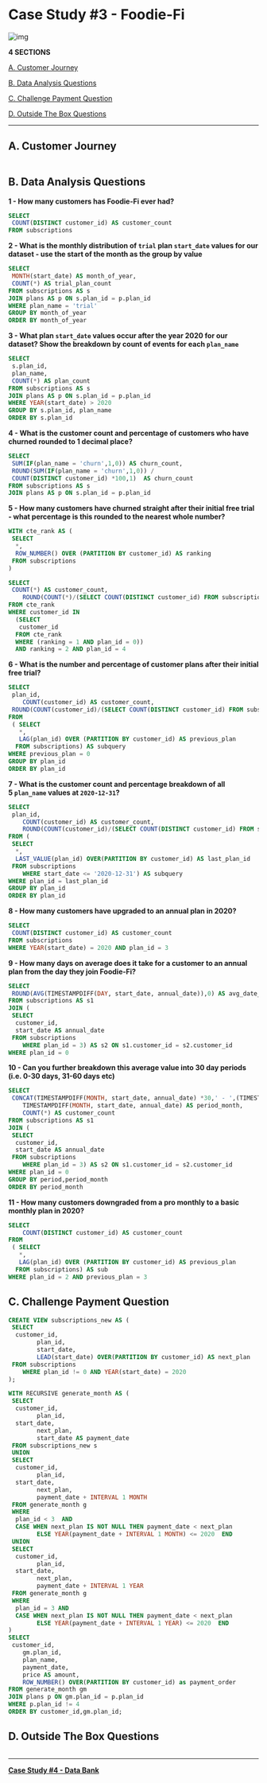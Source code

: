 # Case Study #3 - Foodie-Fi
![img](https://8weeksqlchallenge.com/images/case-study-designs/3.png)

**4 SECTIONS**

[A. Customer Journey](#a-customer-journey)

[B. Data Analysis Questions](#b-data-analysis-questions)

[C. Challenge Payment Question](#c-challenge-payment-question)

[D. Outside The Box Questions](#d-outside-the-box-questions)

---

## **A. Customer Journey**

```sql
```

## **B. Data Analysis Questions**

**1 - How many customers has Foodie-Fi ever had?**

```sql
SELECT
 COUNT(DISTINCT customer_id) AS customer_count
FROM subscriptions

```

**2 - What is the monthly distribution of `trial` plan `start_date` values for our dataset - use the start of the month as the group by value**

```sql
SELECT
 MONTH(start_date) AS month_of_year,
 COUNT(*) AS trial_plan_count
FROM subscriptions AS s
JOIN plans AS p ON s.plan_id = p.plan_id
WHERE plan_name = 'trial'
GROUP BY month_of_year
ORDER BY month_of_year
```

**3 - What plan `start_date` values occur after the year 2020 for our dataset? Show the breakdown by count of events for each `plan_name`**

```sql
SELECT
 s.plan_id,
 plan_name,
 COUNT(*) AS plan_count
FROM subscriptions AS s
JOIN plans AS p ON s.plan_id = p.plan_id
WHERE YEAR(start_date) > 2020
GROUP BY s.plan_id, plan_name
ORDER BY s.plan_id

```

**4 - What is the customer count and percentage of customers who have churned rounded to 1 decimal place?**

```sql
SELECT
 SUM(IF(plan_name = 'churn',1,0)) AS churn_count,
 ROUND(SUM(IF(plan_name = 'churn',1,0)) / 
 COUNT(DISTINCT customer_id) *100,1)  AS churn_count
FROM subscriptions AS s
JOIN plans AS p ON s.plan_id = p.plan_id

```

**5 - How many customers have churned straight after their initial free trial - what percentage is this rounded to the nearest whole number?**

```sql
WITH cte_rank AS (
 SELECT
  *,
  ROW_NUMBER() OVER (PARTITION BY customer_id) AS ranking
 FROM subscriptions
)

SELECT
 COUNT(*) AS customer_count,
    ROUND(COUNT(*)/(SELECT COUNT(DISTINCT customer_id) FROM subscriptions)*100) AS percentage
FROM cte_rank
WHERE customer_id IN
  (SELECT
   customer_id
  FROM cte_rank
  WHERE (ranking = 1 AND plan_id = 0))
  AND ranking = 2 AND plan_id = 4
```

**6 - What is the number and percentage of customer plans after their initial free trial?**

```sql
SELECT
 plan_id,
    COUNT(customer_id) AS customer_count,
 ROUND(COUNT(customer_id)/(SELECT COUNT(DISTINCT customer_id) FROM subscriptions)*100,1) AS percentage
FROM
 ( SELECT
   *,
   LAG(plan_id) OVER (PARTITION BY customer_id) AS previous_plan
  FROM subscriptions) AS subquery
WHERE previous_plan = 0
GROUP BY plan_id
ORDER BY plan_id
```

**7 - What is the customer count and percentage breakdown of all 5 `plan_name` values at `2020-12-31`?**

```sql
SELECT
 plan_id,
    COUNT(customer_id) AS customer_count,
    ROUND(COUNT(customer_id)/(SELECT COUNT(DISTINCT customer_id) FROM subscriptions)*100,1) AS percentage
FROM (
 SELECT
  *,
  LAST_VALUE(plan_id) OVER(PARTITION BY customer_id) AS last_plan_id
 FROM subscriptions
    WHERE start_date <= '2020-12-31') AS subquery
WHERE plan_id = last_plan_id
GROUP BY plan_id
ORDER BY plan_id

```

**8 - How many customers have upgraded to an annual plan in 2020?**

```sql
SELECT
 COUNT(DISTINCT customer_id) AS customer_count
FROM subscriptions
WHERE YEAR(start_date) = 2020 AND plan_id = 3
```

**9 - How many days on average does it take for a customer to an annual plan from the day they join Foodie-Fi?**

```sql
SELECT
 ROUND(AVG(TIMESTAMPDIFF(DAY, start_date, annual_date)),0) AS avg_date_join
FROM subscriptions AS s1
JOIN (
 SELECT
  customer_id,
  start_date AS annual_date
 FROM subscriptions
    WHERE plan_id = 3) AS s2 ON s1.customer_id = s2.customer_id
WHERE plan_id = 0
```

**10 - Can you further breakdown this average value into 30 day periods (i.e. 0-30 days, 31-60 days etc)**

```sql
SELECT
 CONCAT(TIMESTAMPDIFF(MONTH, start_date, annual_date) *30,' - ',(TIMESTAMPDIFF(MONTH, start_date, annual_date) + 1)*30,' days') AS period,
    TIMESTAMPDIFF(MONTH, start_date, annual_date) AS period_month,
    COUNT(*) AS customer_count
FROM subscriptions AS s1
JOIN (
 SELECT
  customer_id,
  start_date AS annual_date
 FROM subscriptions
    WHERE plan_id = 3) AS s2 ON s1.customer_id = s2.customer_id
WHERE plan_id = 0
GROUP BY period,period_month
ORDER BY period_month

```

**11 - How many customers downgraded from a pro monthly to a basic monthly plan in 2020?**

```sql
SELECT
    COUNT(DISTINCT customer_id) AS customer_count
FROM
 ( SELECT
   *,
   LAG(plan_id) OVER (PARTITION BY customer_id) AS previous_plan
  FROM subscriptions) AS sub
WHERE plan_id = 2 AND previous_plan = 3

```

## **C. Challenge Payment Question**

```sql
CREATE VIEW subscriptions_new AS (
 SELECT
  customer_id,
        plan_id,
        start_date,
        LEAD(start_date) OVER(PARTITION BY customer_id) AS next_plan
 FROM subscriptions
    WHERE plan_id != 0 AND YEAR(start_date) = 2020
);

WITH RECURSIVE generate_month AS (
 SELECT 
  customer_id,
        plan_id,
  start_date,
        next_plan,
        start_date AS payment_date
 FROM subscriptions_new s
 UNION
 SELECT 
  customer_id,
        plan_id,
  start_date,
        next_plan,
        payment_date + INTERVAL 1 MONTH
 FROM generate_month g
 WHERE 
  plan_id < 3  AND
  CASE WHEN next_plan IS NOT NULL THEN payment_date < next_plan 
        ELSE YEAR(payment_date + INTERVAL 1 MONTH) <= 2020  END
 UNION
 SELECT 
  customer_id,
        plan_id,
  start_date,
        next_plan,
        payment_date + INTERVAL 1 YEAR
 FROM generate_month g
 WHERE 
  plan_id = 3 AND 
  CASE WHEN next_plan IS NOT NULL THEN payment_date < next_plan 
        ELSE YEAR(payment_date + INTERVAL 1 YEAR) <= 2020  END
)
SELECT 
 customer_id,
    gm.plan_id,
    plan_name,
    payment_date,
    price AS amount,
    ROW_NUMBER() OVER(PARTITION BY customer_id) as payment_order
FROM generate_month gm
JOIN plans p ON gm.plan_id = p.plan_id
WHERE p.plan_id != 4
ORDER BY customer_id,gm.plan_id;
```

## **D. Outside The Box Questions**

```sql
```

---

[**Case Study #4 - Data Bank**](../Case%20Study%20%234%20-%20Data%20Bank)
